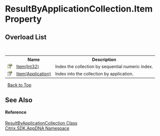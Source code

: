 # ResultByApplicationCollection.Item Property 
 


## Overload List
&nbsp;<table><tr><th></th><th>Name</th><th>Description</th></tr><tr><td>![Public property](media/pubproperty.gif "Public property")</td><td><a href="3e122800-8fce-ac0d-c6f2-6e9f4be8403c">Item(Int32)</a></td><td>
Index the collection by sequential numeric index.</td></tr><tr><td>![Public property](media/pubproperty.gif "Public property")</td><td><a href="65de344c-1e91-c85f-2c51-114703856672">Item(Application)</a></td><td>
Index into the collection by application.</td></tr></table>&nbsp;
<a href="#resultbyapplicationcollection.item-property">Back to Top</a>

## See Also


#### Reference
<a href="7d0be524-a2d0-7a32-3250-8169fc2b8115">ResultByApplicationCollection Class</a><br /><a href="fe2d265b-410b-8b11-1eb4-a790e0b062bf">Citrix.SDK.AppDNA Namespace</a><br />